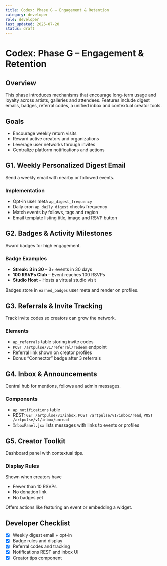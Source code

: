 ```yaml
---
title: Codex: Phase G – Engagement & Retention
category: developer
role: developer
last_updated: 2025-07-20
status: draft
---
```

# Codex: Phase G – Engagement & Retention

## Overview
This phase introduces mechanisms that encourage long-term usage and loyalty across artists, galleries and attendees. Features include digest emails, badges, referral codes, a unified inbox and contextual creator tools.

## Goals
- Encourage weekly return visits
- Reward active creators and organizations
- Leverage user networks through invites
- Centralize platform notifications and actions

## G1. Weekly Personalized Digest Email
Send a weekly email with nearby or followed events.

### Implementation
- Opt-in user meta `ap_digest_frequency`
- Daily cron `ap_daily_digest` checks frequency
- Match events by follows, tags and region
- Email template listing title, image and RSVP button

## G2. Badges & Activity Milestones
Award badges for high engagement.

### Badge Examples
- **Streak: 3 in 30** – 3+ events in 30 days
- **100 RSVPs Club** – Event reaches 100 RSVPs
- **Studio Host** – Hosts a virtual studio visit

Badges store in `earned_badges` user meta and render on profiles.

## G3. Referrals & Invite Tracking
Track invite codes so creators can grow the network.

### Elements
- `ap_referrals` table storing invite codes
- `POST /artpulse/v1/referral/redeem` endpoint
- Referral link shown on creator profiles
- Bonus “Connector” badge after 3 referrals

## G4. Inbox & Announcements
Central hub for mentions, follows and admin messages.

### Components
- `ap_notifications` table
- REST: `GET /artpulse/v1/inbox`, `POST /artpulse/v1/inbox/read`, `POST /artpulse/v1/inbox/unread`
- `InboxPanel.jsx` lists messages with links to events or profiles

## G5. Creator Toolkit
Dashboard panel with contextual tips.

### Display Rules
Shown when creators have
- Fewer than 10 RSVPs
- No donation link
- No badges yet

Offers actions like featuring an event or embedding a widget.

## Developer Checklist
- [x] Weekly digest email + opt-in
- [x] Badge rules and display
- [x] Referral codes and tracking
- [x] Notifications REST and inbox UI
- [x] Creator tips component